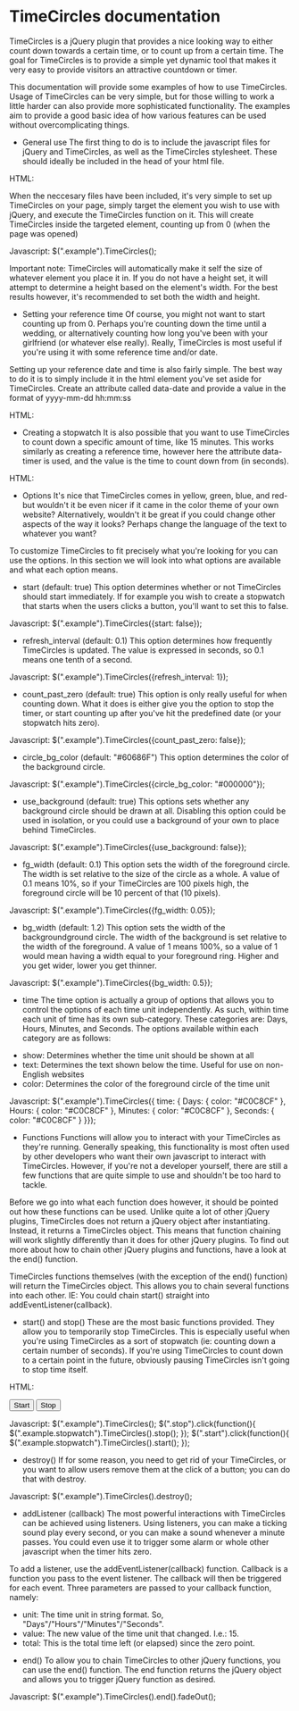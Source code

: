TimeCircles documentation
==============================

TimeCircles is a jQuery plugin that provides a nice looking way to either count down towards a certain time, or to count up from a certain time. The goal for TimeCircles is to provide a simple yet dynamic tool that makes it very easy to provide visitors an attractive countdown or timer.

This documentation will provide some examples of how to use TimeCircles. Usage of TimeCircles can be very simple, but for those willing to work a little harder can also provide more sophisticated functionality. The examples aim to provide a good basic idea of how various features can be used without overcomplicating things.



- General use
The first thing to do is to include the javascript files for jQuery and TimeCircles, as well as the TimeCircles stylesheet. These should ideally be included in the head of your html file.

HTML:
<script type="text/javascript" src="http://ajax.googleapis.com/ajax/libs/jquery/1.10.2/jquery.min.js"></script>
<script type="text/javascript" src="TimeCircles.js"></script>
<link href="TimeCircles.css" rel="stylesheet">

When the neccesary files have been included, it's very simple to set up TimeCircles on your page, simply target the element you wish to use with jQuery, and execute the TimeCircles function on it. This will create TimeCircles inside the targeted element, counting up from 0 (when the page was opened)

Javascript:
$(".example").TimeCircles(); 

Important note: TimeCircles will automatically make it self the size of whatever element you place it in. If you do not have a height set, it will attempt to determine a height based on the element's width. For the best results however, it's recommended to set both the width and height.



- Setting your reference time
Of course, you might not want to start counting up from 0. Perhaps you're counting down the time until a wedding, or alternatively counting how long you've been with your girlfriend (or whatever else really). Really, TimeCircles is most useful if you're using it with some reference time and/or date.

Setting up your reference date and time is also fairly simple. The best way to do it is to simply include it in the html element you've set aside for TimeCircles. Create an attribute called data-date and provide a value in the format of yyyy-mm-dd hh:mm:ss

HTML:
<div class="example" data-date="2014-01-01 00:00:00"></div>



- Creating a stopwatch
It is also possible that you want to use TimeCircles to count down a specific amount of time, like 15 minutes. This works similarly as creating a reference time, however here the attribute data-timer is used, and the value is the time to count down from (in seconds).

HTML:
<div class="example" data-timer="900"></div>



- Options
It's nice that TimeCircles comes in yellow, green, blue, and red- but wouldn't it be even nicer if it came in the color theme of your own website? Alternatively, wouldn't it be great if you could change other aspects of the way it looks? Perhaps change the language of the text to whatever you want?

To customize TimeCircles to fit precisely what you're looking for you can use the options. In this section we will look into what options are available and what each option means.


- start (default: true)
This option determines whether or not TimeCircles should start immediately. If for example you wish to create a stopwatch that starts when the users clicks a button, you'll want to set this to false.

Javascript:
$(".example").TimeCircles({start: false});


- refresh_interval (default: 0.1)
This option determines how frequently TimeCircles is updated. The value is expressed in seconds, so 0.1 means one tenth of a second.

Javascript:
$(".example").TimeCircles({refresh_interval: 1}); 


- count_past_zero (default: true)
This option is only really useful for when counting down. What it does is either give you the option to stop the timer, or start counting up after you've hit the predefined date (or your stopwatch hits zero).

Javascript:
$(".example").TimeCircles({count_past_zero: false}); 


- circle_bg_color (default: "#60686F")
This option determines the color of the background circle.

Javascript:
$(".example").TimeCircles({circle_bg_color: "#000000"}); 


- use_background (default: true)
This options sets whether any background circle should be drawn at all. Disabling this option could be used in isolation, or you could use a background of your own to place behind TimeCircles.

Javascript:
$(".example").TimeCircles({use_background: false}); 


- fg_width (default: 0.1)
This option sets the width of the foreground circle. The width is set relative to the size of the circle as a whole. A value of 0.1 means 10%, so if your TimeCircles are 100 pixels high, the foreground circle will be 10 percent of that (10 pixels).

Javascript:
$(".example").TimeCircles({fg_width: 0.05}); 


- bg_width (default: 1.2)
This option sets the width of the backgroundground circle. The width of the background is set relative to the width of the foreground. A value of 1 means 100%, so a value of 1 would mean having a width equal to your foreground ring. Higher and you get wider, lower you get thinner.

Javascript:
$(".example").TimeCircles({bg_width: 0.5}); 


- time
The time option is actually a group of options that allows you to control the options of each time unit independently. As such, within time each unit of time has its own sub-category. These categories are: Days, Hours, Minutes, and Seconds. The options available within each category are as follows:

* show: Determines whether the time unit should be shown at all
* text: Determines the text shown below the time. Useful for use on non-English websites
* color: Determines the color of the foreground circle of the time unit

Javascript:
$(".example").TimeCircles({ time: {
    Days: { color: "#C0C8CF" },
    Hours: { color: "#C0C8CF" },
    Minutes: { color: "#C0C8CF" },
    Seconds: { color: "#C0C8CF" }
}}); 



- Functions
Functions will allow you to interact with your TimeCircles as they're running. Generally speaking, this functionality is most often used by other developers who want their own javascript to interact with TimeCircles. However, if you're not a developer yourself, there are still a few functions that are quite simple to use and shouldn't be too hard to tackle.

Before we go into what each function does however, it should be pointed out how these functions can be used. Unlike quite a lot of other jQuery plugins, TimeCircles does not return a jQuery object after instantiating. Instead, it returns a TimeCircles object. This means that function chaining will work slightly differently than it does for other jQuery plugins. To find out more about how to chain other jQuery plugins and functions, have a look at the end() function.

TimeCircles functions themselves (with the exception of the end() function) will return the TimeCircles object. This allows you to chain several functions into each other. IE: You could chain start() straight into addEventListener(callback).


- start() and stop()
These are the most basic functions provided. They allow you to temporarily stop TimeCircles. This is especially useful when you're using TimeCircles as a sort of stopwatch (ie: counting down a certain number of seconds). If you're using TimeCircles to count down to a certain point in the future, obviously pausing TimeCircles isn't going to stop time itself.

HTML:
<div class="example stopwatch" data-timer="900"></div>
<button class="btn btn-success start">Start</button>
<button class="btn btn-success start">Stop</button>

Javascript:
$(".example").TimeCircles();
$(".stop").click(function(){ $(".example.stopwatch").TimeCircles().stop(); });
$(".start").click(function(){ $(".example.stopwatch").TimeCircles().start(); }); 


- destroy()
If for some reason, you need to get rid of your TimeCircles, or you want to allow users remove them at the click of a button; you can do that with destroy.

Javascript:
$(".example").TimeCircles().destroy(); 


- addListener (callback)
The most powerful interactions with TimeCircles can be achieved using listeners. Using listeners, you can make a ticking sound play every second, or you can make a sound whenever a minute passes. You could even use it to trigger some alarm or whole other javascript when the timer hits zero.

To add a listener, use the addEventListener(callback) function. Callback is a function you pass to the event listener. The callback will then be triggered for each event. Three parameters are passed to your callback function, namely:

* unit: The time unit in string format. So, "Days"/"Hours"/"Minutes"/"Seconds".
* value: The new value of the time unit that changed. I.e.: 15.
* total: This is the total time left (or elapsed) since the zero point.

- end()
To allow you to chain TimeCircles to other jQuery functions, you can use the end() function. The end function returns the jQuery object and allows you to trigger jQuery function as desired.

Javascript:
$(".example").TimeCircles().end().fadeOut(); 
